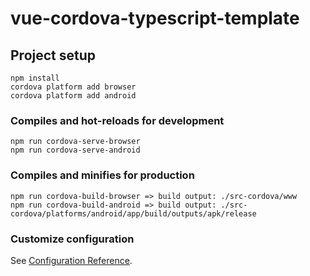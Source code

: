 # vue-cordova-typescript-template

## Project setup
```
npm install
cordova platform add browser
cordova platform add android
```

### Compiles and hot-reloads for development
```
npm run cordova-serve-browser
npm run cordova-serve-android
```

### Compiles and minifies for production
```
npm run cordova-build-browser => build output: ./src-cordova/www
npm run cordova-build-android => build output: ./src-cordova/platforms/android/app/build/outputs/apk/release
```

### Customize configuration
See [Configuration Reference](https://cli.vuejs.org/config/).
